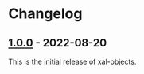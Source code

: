 # Changelog

## [1.0.0] - 2022-08-20
This is the initial release of xal-objects.

[1.0.0]: https://github.com/xmlobjects/xal-objects/releases/tag/v1.0.0